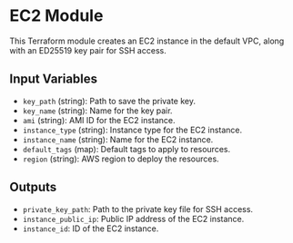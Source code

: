 # EC2 Module

This Terraform module creates an EC2 instance in the default VPC, along with an ED25519 key pair for SSH access.

## Input Variables

- `key_path` (string): Path to save the private key.
- `key_name` (string): Name for the key pair.
- `ami` (string): AMI ID for the EC2 instance.
- `instance_type` (string): Instance type for the EC2 instance.
- `instance_name` (string): Name for the EC2 instance.
- `default_tags` (map): Default tags to apply to resources.
- `region` (string): AWS region to deploy the resources.

## Outputs

- `private_key_path`: Path to the private key file for SSH access.
- `instance_public_ip`: Public IP address of the EC2 instance.
- `instance_id`: ID of the EC2 instance.
